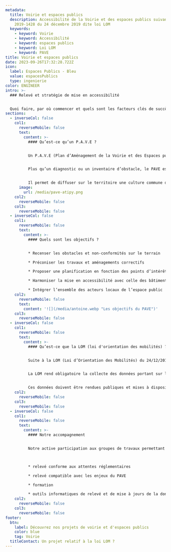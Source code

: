 ```yaml
---
metadata:
  title: Voirie et espaces publics
  description: Accessibilité de la Voirie et des espaces publics suivant la loi
    2019-1428 du 24 décembre 2019 dite loi LOM
  keywords:
    - keyword: Voirie
    - keyword: Accessibilité
    - keyword: espaces publics
    - keyword: Loi LOM
    - keyword: PAVE
title: Voirie et espaces publics
date: 2023-09-26T17:32:28.722Z
icon:
  label: Espaces Publics - Bleu
  value: espacesPublics
  type: ingenierie
color: ENGINEER
intro: >-
  ### Relevé et stratégie de mise en accessibilité


  Quoi faire, par où commencer et quels sont les facteurs clés de succès de la mise en accessibilité ? **Atipy** met son expérience à votre profit.
sections:
  - inverseCol: false
    col1:
      reverseMobile: false
      text:
        content: >-
          #### Qu’est-ce qu’un P.A.V.E ?


          Un P.A.V.E (Plan d’Aménagement de la Voirie et des Espaces publics) est un document obligatoire fixant les dispositions susceptibles de rendre accessible aux personnes handicapées et à mobilité réduite l'ensemble des circulations piétonnes et des aires de stationnement d'automobiles situées sur le territoire d’une commune. 


          Plus qu’un diagnostic ou un inventaire d’obstacle, le PAVE est un outil d’aide à la décision et de pilotage. Il est transversal et aborde les sujets d’aménagement mais aussi de gouvernance, de formation, de programmation et de suivi.


          Il permet de diffuser sur le territoire une culture commune de l’accessibilité en sollicitant élus, services, AOM, associations, citoyens et les entreprises intervenants sur le territoire.
      image:
        url: /media/pave-atipy.png
    col2:
      reverseMobile: false
    col3:
      reverseMobile: false
  - inverseCol: false
    col1:
      reverseMobile: false
      text:
        content: >-
          #### Quels sont les objectifs ?


          * Recenser les obstacles et non-conformités sur le terrain

          * Préconiser les travaux et aménagements correctifs

          * Proposer une planification en fonction des points d’intérêts, des budgets et PPI du territoire

          * Harmoniser la mise en accessibilité avec celle des bâtiments et des transports

          * Intégrer l’ensemble des acteurs locaux de l’espace public
    col2:
      reverseMobile: false
      text:
        content: '![](/media/antoine.webp "Les objectifs du PAVE")'
    col3:
      reverseMobile: false
  - inverseCol: false
    col1:
      reverseMobile: false
      text:
        content: >-
          #### Qu’est-ce que la LOM (loi d'orientation des mobilités) ?


          Suite à la LOM (Loi d’Orientation des Mobilités) du 24/12/2019, les AOM, les transporteurs et les gestionnaires de voirie doivent mettre en œuvre des solutions face aux contraintes de déplacement liées aux transports en commun et aux manques d’information en matière d’accessibilité. 


          La LOM rend obligatoire la collecte des données portant sur l’accessibilité des services réguliers de transport public (routier et ferroviaire) et des voiries communales dans les 200m autour du point d’arrêt.


          Ces données doivent être rendues publiques et mises à disposition afin de faciliter les déplacements. Elles permettront l’émergence de GPS et calculateurs d’itinéraires et d’applications de guidages, de bout en bout, en prenant en compte les capacités de tous.
    col2:
      reverseMobile: false
    col3:
      reverseMobile: false
  - inverseCol: false
    col1:
      reverseMobile: false
      text:
        content: >-
          #### Notre accompagnement 


          Notre active participation aux groupes de travaux permettant de définir les formats de données réglementaires (CNIG) nous permettent aujourd’hui de proposer un accompagnement complet : 



          * relevé conforme aux attentes réglementaires

          * relevé compatible avec les enjeux du PAVE

          * formation

          * outils informatiques de relevé et de mise à jours de la donnée
    col2:
      reverseMobile: false
    col3:
      reverseMobile: false
footer:
  btn:
    label: Découvrez nos projets de voirie et d'espaces publics
    color: blue
    tag: Voirie
  titleContact: Un projet relatif à la loi LOM ?
---
```

